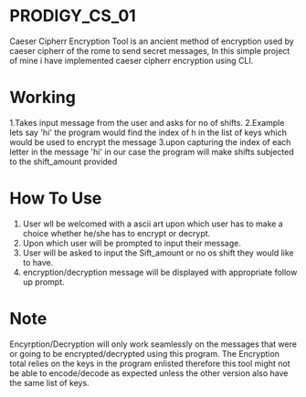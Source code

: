 # PRODIGY_CS_01
Caeser Cipherr Encryption Tool is an ancient method of encryption used by caeser cipherr of the rome to send secret messages, In this simple project of mine i have implemented caeser cipherr encryption using CLI.


# Working 
  1.Takes input message from the user and asks for no of shifts.
	2.Example lets say 'hi' the program would find the index of h in the list of keys which would be used to encrypt 
     the message 
  3.upon capturing the index of each letter in the message 'hi' in our case the program will make shifts subjected 
     to the shift_amount provided

  
# How To Use 
1. User wll be welcomed with a ascii art upon which user has to make a choice whether he/she has to encrypt or decrypt.
2. Upon which user will be prompted to input their message.
3. User will be asked to input the Sift_amount or no os shift they would like to have.
4. encryption/decryption message will be displayed with appropriate follow up prompt.


# Note
Encyrption/Decryption will only work seamlessly on the messages that were or going to be encrypted/decrypted using this program. 
The Encryption total relies on the keys in the program enlisted therefore this tool might not be able to encode/decode as expected unless the other version also have the same list of keys.

